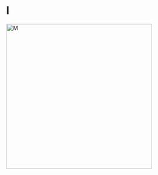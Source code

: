 # l

<img width="384" alt="M" src="https://github.com/Tan12d/Oracle-Database-Problems/assets/100254217/45d1ac7b-e10c-47e8-b1f4-846c544fda29">
